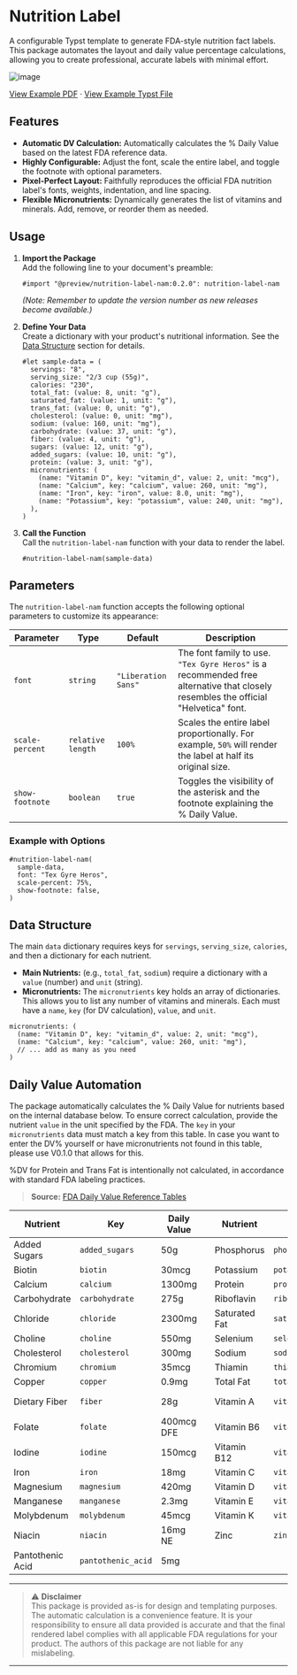 # Nutrition Label

A configurable Typst template to generate FDA-style nutrition fact labels. This package automates the layout and daily value percentage calculations, allowing you to create professional, accurate labels with minimal effort.

![image](https://github.com/user-attachments/assets/7dddb279-ad14-431a-a970-b1bcfda8297d)

[View Example PDF](./example.pdf) · [View Example Typst File](./example.typ)

## Features

-   **Automatic DV Calculation:** Automatically calculates the % Daily Value based on the latest FDA reference data.
-   **Highly Configurable:** Adjust the font, scale the entire label, and toggle the footnote with optional parameters.
-   **Pixel-Perfect Layout:** Faithfully reproduces the official FDA nutrition label's fonts, weights, indentation, and line spacing.
-   **Flexible Micronutrients:** Dynamically generates the list of vitamins and minerals. Add, remove, or reorder them as needed.

## Usage

1.  **Import the Package**  
    Add the following line to your document's preamble:
    ```typst
    #import "@preview/nutrition-label-nam:0.2.0": nutrition-label-nam
    ```
    *(Note: Remember to update the version number as new releases become available.)*

2.  **Define Your Data**  
    Create a dictionary with your product's nutritional information. See the [Data Structure](#data-structure) section for details.
    ```typst
    #let sample-data = (
      servings: "8",
      serving_size: "2/3 cup (55g)",
      calories: "230",
      total_fat: (value: 8, unit: "g"),
      saturated_fat: (value: 1, unit: "g"),
      trans_fat: (value: 0, unit: "g"),
      cholesterol: (value: 0, unit: "mg"),
      sodium: (value: 160, unit: "mg"),
      carbohydrate: (value: 37, unit: "g"),
      fiber: (value: 4, unit: "g"),
      sugars: (value: 12, unit: "g"),
      added_sugars: (value: 10, unit: "g"),
      protein: (value: 3, unit: "g"),
      micronutrients: (
        (name: "Vitamin D", key: "vitamin_d", value: 2, unit: "mcg"),
        (name: "Calcium", key: "calcium", value: 260, unit: "mg"),
        (name: "Iron", key: "iron", value: 8.0, unit: "mg"),
        (name: "Potassium", key: "potassium", value: 240, unit: "mg"),
      ),
    )
    ```

3.  **Call the Function**  
    Call the `nutrition-label-nam` function with your data to render the label.
    ```typst
    #nutrition-label-nam(sample-data)
    ```

## Parameters

The `nutrition-label-nam` function accepts the following optional parameters to customize its appearance:

| Parameter       | Type            | Default             | Description                                                                                                                              |
| --------------- | --------------- | ------------------- | ---------------------------------------------------------------------------------------------------------------------------------------- |
| `font`          | `string`        | `"Liberation Sans"` | The font family to use. `"Tex Gyre Heros"` is a recommended free alternative that closely resembles the official "Helvetica" font.          |
| `scale-percent` | `relative length` | `100%`              | Scales the entire label proportionally. For example, `50%` will render the label at half its original size.                               |
| `show-footnote` | `boolean`       | `true`              | Toggles the visibility of the asterisk and the footnote explaining the % Daily Value.                                                      |

### Example with Options

```typst
#nutrition-label-nam(
  sample-data,
  font: "Tex Gyre Heros",
  scale-percent: 75%,
  show-footnote: false,
)
```

## Data Structure

The main `data` dictionary requires keys for `servings`, `serving_size`, `calories`, and then a dictionary for each nutrient.

-   **Main Nutrients:** (e.g., `total_fat`, `sodium`) require a dictionary with a `value` (number) and `unit` (string).
-   **Micronutrients:** The `micronutrients` key holds an array of dictionaries. This allows you to list any number of vitamins and minerals. Each must have a `name`, `key` (for DV calculation), `value`, and `unit`.

```typst
micronutrients: (
  (name: "Vitamin D", key: "vitamin_d", value: 2, unit: "mcg"),
  (name: "Calcium", key: "calcium", value: 260, unit: "mg"),
  // ... add as many as you need
)
```

## Daily Value Automation

The package automatically calculates the % Daily Value for nutrients based on the internal database below. To ensure correct calculation, provide the nutrient `value` in the unit specified by the FDA. The `key` in your `micronutrients` data must match a key from this table. In case you want to enter the DV% yourself or have micronutrients not found in this table, please use V0.1.0 that allows for this.

%DV for Protein and Trans Fat is intentionally not calculated, in accordance with standard FDA labeling practices.

> **Source:** [FDA Daily Value Reference Tables](https://www.fda.gov/food/nutrition-facts-label/daily-value-nutrition-and-supplement-facts-labels)

| Nutrient           | Key                | Daily Value |     | Nutrient       | Key            | Daily Value  |
| ------------------ | ------------------ | ----------- | --- | -------------- | -------------- | ------------ |
| Added Sugars       | `added_sugars`     | 50g         |     | Phosphorus     | `phosphorus`     | 1250mg       |
| Biotin             | `biotin`           | 30mcg       |     | Potassium      | `potassium`      | 4700mg       |
| Calcium            | `calcium`          | 1300mg      |     | Protein        | `protein`        | 50g          |
| Carbohydrate       | `carbohydrate`     | 275g        |     | Riboflavin     | `riboflavin`     | 1.3mg        |
| Chloride           | `chloride`         | 2300mg      |     | Saturated Fat  | `saturated_fat`  | 20g          |
| Choline            | `choline`          | 550mg       |     | Selenium       | `selenium`       | 55mcg        |
| Cholesterol        | `cholesterol`      | 300mg       |     | Sodium         | `sodium`         | 2300mg       |
| Chromium           | `chromium`         | 35mcg       |     | Thiamin        | `thiamin`        | 1.2mg        |
| Copper             | `copper`           | 0.9mg       |     | Total Fat      | `total_fat`      | 78g          |
| Dietary Fiber      | `fiber`            | 28g         |     | Vitamin A      | `vitamin_a`      | 900mcg RAE   |
| Folate             | `folate`           | 400mcg DFE  |     | Vitamin B6     | `vitamin_b6`     | 1.7mg        |
| Iodine             | `iodine`           | 150mcg      |     | Vitamin B12    | `vitamin_b12`    | 2.4mcg       |
| Iron               | `iron`             | 18mg        |     | Vitamin C      | `vitamin_c`      | 90mg         |
| Magnesium          | `magnesium`        | 420mg       |     | Vitamin D      | `vitamin_d`      | 20mcg        |
| Manganese          | `manganese`        | 2.3mg       |     | Vitamin E      | `vitamin_e`      | 15mg         |
| Molybdenum         | `molybdenum`       | 45mcg       |     | Vitamin K      | `vitamin_k`      | 120mcg       |
| Niacin             | `niacin`           | 16mg NE     |     | Zinc           | `zinc`           | 11mg         |
| Pantothenic Acid   | `pantothenic_acid` | 5mg         |     |                |                |              |

---

> ⚠️ **Disclaimer**  
> This package is provided as-is for design and templating purposes. The automatic calculation is a convenience feature. It is your responsibility to ensure all data provided is accurate and that the final rendered label complies with all applicable FDA regulations for your product. The authors of this package are not liable for any mislabeling.
---
